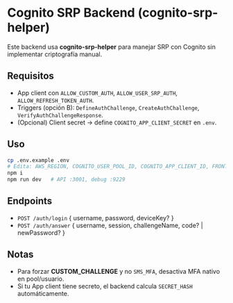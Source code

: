 
# Cognito SRP Backend (cognito-srp-helper)

Este backend usa **cognito-srp-helper** para manejar SRP con Cognito sin implementar criptografía manual.

## Requisitos
- App client con `ALLOW_CUSTOM_AUTH`, `ALLOW_USER_SRP_AUTH`, `ALLOW_REFRESH_TOKEN_AUTH`.
- Triggers (opción B): `DefineAuthChallenge`, `CreateAuthChallenge`, `VerifyAuthChallengeResponse`.
- (Opcional) Client secret → define `COGNITO_APP_CLIENT_SECRET` en `.env`.

## Uso
```bash
cp .env.example .env
# Edita: AWS_REGION, COGNITO_USER_POOL_ID, COGNITO_APP_CLIENT_ID, FRONTEND_ORIGIN
npm i
npm run dev   # API :3001, debug :9229
```

## Endpoints
- `POST /auth/login` { username, password, deviceKey? }  
- `POST /auth/answer` { username, session, challengeName, code? | newPassword? }

## Notas
- Para forzar **CUSTOM_CHALLENGE** y no `SMS_MFA`, desactiva MFA nativo en pool/usuario.
- Si tu App client tiene secreto, el backend calcula `SECRET_HASH` automáticamente.

